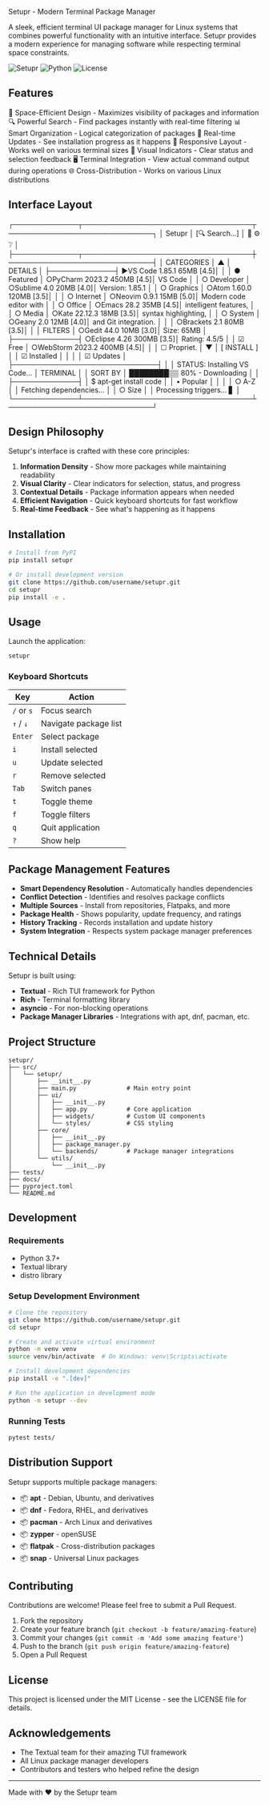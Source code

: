 Setupr - Modern Terminal Package Manager

A sleek, efficient terminal UI package manager for Linux systems that combines powerful functionality with an intuitive interface. Setupr provides a modern experience for managing software while respecting terminal space constraints.

<img alt="Setupr" src="https://img.shields.io/badge/Setupr-v0.1.0-blue">
<img alt="Python" src="https://img.shields.io/badge/Python-3.7+-green">
<img alt="License" src="https://img.shields.io/badge/License-MIT-yellow">

## Features
🚀 Space-Efficient Design - Maximizes visibility of packages and information
🔍 Powerful Search - Find packages instantly with real-time filtering
📊 Smart Organization - Logical categorization of packages
🔄 Real-time Updates - See installation progress as it happens
📱 Responsive Layout - Works well on various terminal sizes
🌈 Visual Indicators - Clear status and selection feedback
🖥️ Terminal Integration - View actual command output during operations
🌐 Cross-Distribution - Works on various Linux distributions


## Interface Layout
┌─────────────┬──────────────────────────────────┬─────────────────────────────┐
│ Setupr      │               [🔍 Search...]     │         🌙 ⚙️ ❔            │
├─────────────┬──────────────────────────────────┼─────────────────────────────┤
│ CATEGORIES  │ ▲                                │ DETAILS                     │
├─────────────┤ ►VS Code     1.85.1    65MB [4.5]│                             │
│ ● Featured  │ ○PyCharm     2023.2   450MB [4.5]│ VS Code                     │
│ ○ Developer │ ○Sublime     4.0       20MB [4.0]│ Version: 1.85.1             │
│ ○ Graphics  │ ○Atom        1.60.0   120MB [3.5]│                             │
│ ○ Internet  │ ○Neovim      0.9.1     15MB [5.0]│ Modern code editor with     │
│ ○ Office    │ ○Emacs       28.2      35MB [4.5]│ intelligent features,       │
│ ○ Media     │ ○Kate        22.12.3   18MB [3.5]│ syntax highlighting,        │
│ ○ System    │ ○Geany       2.0       12MB [4.0]│ and Git integration.        │
│             │ ○Brackets    2.1       80MB [3.5]│                             │
│ FILTERS     │ ○Gedit       44.0      10MB [3.0]│ Size: 65MB                  │
├─────────────┤ ○Eclipse     4.26     300MB [3.5]│ Rating: 4.5/5               │
│ ☑ Free      │ ○WebStorm    2023.2   400MB [4.5]│                             │
│ ☐ Propriet. │ ▼                                │ [      INSTALL      ]       │
│ ☑ Installed │                                  │                             │
│ ☑ Updates   │                                  ├─────────────────────────────┤
│             │ STATUS: Installing VS Code...    │ TERMINAL                    │
│ SORT BY     │ ████████▒▒ 80% - Downloading     │                             │
├─────────────┤                                  │ $ apt-get install code      │
│ • Popular   │                                  │                             │
│ ○ A-Z       │                                  │ Fetching dependencies...    │
│ ○ Size      │                                  │ Processing triggers... ▋    │
└─────────────┴──────────────────────────────────┴─────────────────────────────┘

## Design Philosophy

Setupr's interface is crafted with these core principles:

1. **Information Density** - Show more packages while maintaining readability
2. **Visual Clarity** - Clear indicators for selection, status, and progress
3. **Contextual Details** - Package information appears when needed
4. **Efficient Navigation** - Quick keyboard shortcuts for fast workflow
5. **Real-time Feedback** - See what's happening as it happens

## Installation

```bash
# Install from PyPI
pip install setupr

# Or install development version
git clone https://github.com/username/setupr.git
cd setupr
pip install -e .
```

## Usage

Launch the application:

```bash
setupr
```

### Keyboard Shortcuts

| Key      | Action                   |
|----------|--------------------------|
| `/` or `s` | Focus search           |
| `↑` / `↓`  | Navigate package list  |
| `Enter`    | Select package         |
| `i`        | Install selected       |
| `u`        | Update selected        |
| `r`        | Remove selected        |
| `Tab`      | Switch panes           |
| `t`        | Toggle theme           |
| `f`        | Toggle filters         |
| `q`        | Quit application       |
| `?`        | Show help              |

## Package Management Features

- **Smart Dependency Resolution** - Automatically handles dependencies
- **Conflict Detection** - Identifies and resolves package conflicts
- **Multiple Sources** - Install from repositories, Flatpaks, and more
- **Package Health** - Shows popularity, update frequency, and ratings
- **History Tracking** - Records installation and update history
- **System Integration** - Respects system package manager preferences

## Technical Details

Setupr is built using:

- **Textual** - Rich TUI framework for Python
- **Rich** - Terminal formatting library
- **asyncio** - For non-blocking operations
- **Package Manager Libraries** - Integrations with apt, dnf, pacman, etc.

## Project Structure

```
setupr/
├── src/
│   └── setupr/
│       ├── __init__.py
│       ├── main.py              # Main entry point
│       ├── ui/
│       │   ├── __init__.py
│       │   ├── app.py           # Core application
│       │   ├── widgets/         # Custom UI components
│       │   └── styles/          # CSS styling
│       ├── core/
│       │   ├── __init__.py
│       │   ├── package_manager.py
│       │   └── backends/        # Package manager integrations
│       └── utils/
│           └── __init__.py
├── tests/
├── docs/
├── pyproject.toml
└── README.md
```

## Development

### Requirements

- Python 3.7+
- Textual library
- distro library

### Setup Development Environment

```bash
# Clone the repository
git clone https://github.com/username/setupr.git
cd setupr

# Create and activate virtual environment
python -m venv venv
source venv/bin/activate  # On Windows: venv\Scripts\activate

# Install development dependencies
pip install -e ".[dev]"

# Run the application in development mode
python -m setupr --dev
```

### Running Tests

```bash
pytest tests/
```

## Distribution Support

Setupr supports multiple package managers:

- 📦 **apt** - Debian, Ubuntu, and derivatives
- 📦 **dnf** - Fedora, RHEL, and derivatives
- 📦 **pacman** - Arch Linux and derivatives
- 📦 **zypper** - openSUSE
- 📦 **flatpak** - Cross-distribution packages
- 📦 **snap** - Universal Linux packages

## Contributing

Contributions are welcome! Please feel free to submit a Pull Request.

1. Fork the repository
2. Create your feature branch (`git checkout -b feature/amazing-feature`)
3. Commit your changes (`git commit -m 'Add some amazing feature'`)
4. Push to the branch (`git push origin feature/amazing-feature`)
5. Open a Pull Request

## License

This project is licensed under the MIT License - see the LICENSE file for details.

## Acknowledgements

- The Textual team for their amazing TUI framework
- All Linux package manager developers
- Contributors and testers who helped refine the design

---

Made with ❤️ by the Setupr team